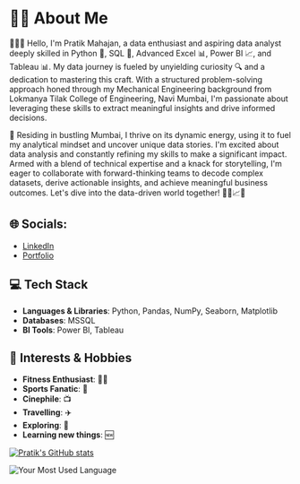# 👋🏻 About Me

👨🏻‍💻 Hello, I'm Pratik Mahajan, a data enthusiast and aspiring data analyst deeply skilled in Python 🐍, SQL 💾, Advanced Excel 📊, Power BI 📈, and Tableau 📊. My data journey is fueled by unyielding curiosity 🔍 and a dedication to mastering this craft. With a structured problem-solving approach honed through my Mechanical Engineering background from Lokmanya Tilak College of Engineering, Navi Mumbai, I'm passionate about leveraging these skills to extract meaningful insights and drive informed decisions. 

🌆 Residing in bustling Mumbai, I thrive on its dynamic energy, using it to fuel my analytical mindset and uncover unique data stories. I'm excited about data analysis and constantly refining my skills to make a significant impact. Armed with a blend of technical expertise and a knack for storytelling, I'm eager to collaborate with forward-thinking teams to decode complex datasets, derive actionable insights, and achieve meaningful business outcomes. Let's dive into the data-driven world together! 🌟🚀📈✨


## 🌐 Socials:
- [LinkedIn](https://www.linkedin.com/in/pratikmahajan04/)
- [Portfolio](https://pratik-mahajan.jimdosite.com/)


## 💻 Tech Stack
- **Languages & Libraries**: Python, Pandas, NumPy, Seaborn, Matplotlib
- **Databases**: MSSQL
- **BI Tools**: Power BI, Tableau

## 🚀 Interests & Hobbies
- **Fitness Enthusiast**: 💪🏻
- **Sports Fanatic**: 🏏
- **Cinephile**: 📺
- **Travelling**: ✈️
- **Exploring**: 🌟
- **Learning new things**: 🆕

[![Pratik's GitHub stats](https://github-readme-stats.vercel.app/api?username=pratikmahajan)](https://github.com/pratikmahajan)

![Your Most Used Language](https://github-readme-stats.vercel.app/api/top-langs/?username=PratikkMahajan&layout=compact&theme=radical)

